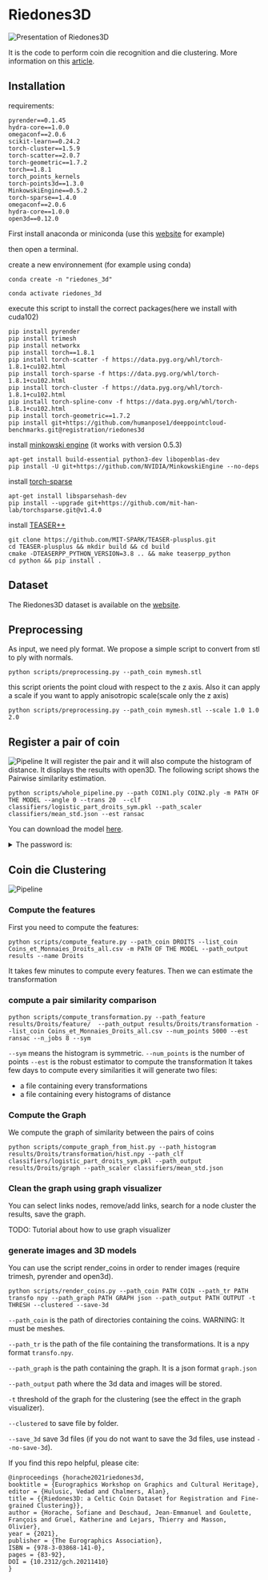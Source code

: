 # Riedones3D
![Presentation of Riedones3D](screenshot/presentation.png "Presentation of Riedones3D")


It is the code to perform coin die recognition and die clustering. More information on this [article](https://arxiv.org/abs/2109.15033).

## Installation
requirements:
```
pyrender==0.1.45
hydra-core==1.0.0
omegaconf==2.0.6
scikit-learn==0.24.2
torch-cluster==1.5.9
torch-scatter==2.0.7
torch-geometric==1.7.2
torch==1.8.1
torch_points_kernels
torch-points3d==1.3.0
MinkowskiEngine==0.5.2
torch-sparse==1.4.0
omegaconf==2.0.6
hydra-core==1.0.0
open3d==0.12.0
```
First install anaconda or miniconda (use this [website](https://docs.conda.io/en/latest/miniconda.html) for example)

then open a terminal.

create a new environnement (for example using conda)
 ```
 conda create -n "riedones_3d"
 ```
 ```
 conda activate riedones_3d
 ```
 execute this script to install the correct packages(here we install with cuda102)
 ```
pip install pyrender
pip install trimesh
pip install networkx
pip install torch==1.8.1
pip install torch-scatter -f https://data.pyg.org/whl/torch-1.8.1+cu102.html
pip install torch-sparse -f https://data.pyg.org/whl/torch-1.8.1+cu102.html
pip install torch-cluster -f https://data.pyg.org/whl/torch-1.8.1+cu102.html
pip install torch-spline-conv -f https://data.pyg.org/whl/torch-1.8.1+cu102.html
pip install torch-geometric==1.7.2
pip install git+https://github.com/humanpose1/deeppointcloud-benchmarks.git@registration/riedones3d
```
install [minkowski engine](https://github.com/NVIDIA/MinkowskiEngine) (it works with version 0.5.3)
```
apt-get install build-essential python3-dev libopenblas-dev
pip install -U git+https://github.com/NVIDIA/MinkowskiEngine --no-deps
 ```
 install [torch-sparse](https://github.com/mit-han-lab/torchsparse)
 ```
 apt-get install libsparsehash-dev
 pip install --upgrade git+https://github.com/mit-han-lab/torchsparse.git@v1.4.0
 ```
 
 install [TEASER++](https://github.com/MIT-SPARK/TEASER-plusplus)
 ```
git clone https://github.com/MIT-SPARK/TEASER-plusplus.git
cd TEASER-plusplus && mkdir build && cd build
cmake -DTEASERPP_PYTHON_VERSION=3.8 .. && make teaserpp_python
cd python && pip install .
 ```
 
## Dataset
The Riedones3D dataset is available on the [website](https://npm3d.fr/coins-riedones3d).

## Preprocessing
As input, we need ply format. We propose a simple script to convert from stl to ply with normals.

```
python scripts/preprocessing.py --path_coin mymesh.stl
```
this script orients the point cloud with respect to the z axis. Also it can apply a scale
if you want to apply anisotropic scale(scale only the z axis)
```
python scripts/preprocessing.py --path_coin mymesh.stl --scale 1.0 1.0 2.0
```

## Register a pair of coin
![Pipeline](screenshot/pipeline.png "Pipeline to registrate a coin")
It will register the pair and it will also compute the histogram of distance. It displays the results with open3D.
The following script shows the Pairwise similarity estimation.

```
python scripts/whole_pipeline.py --path COIN1.ply COIN2.ply -m PATH OF THE MODEL --angle 0 --trans 20  --clf classifiers/logistic_part_droits_sym.pkl --path_scaler classifiers/mean_std.json --est ransac
```
 You can download the model [here](https://cloud.mines-paristech.fr/index.php/s/iRIuRAD48PjIIuf). 
 <details>
<summary>The password is:</summary>
 !riedones3D
</details>

## Coin die Clustering
![Pipeline](screenshot/deep.png "Compute feature for registration")
### Compute the features

First you need to compute the features:
```
python scripts/compute_feature.py --path_coin DROITS --list_coin Coins_et_Monnaies_Droits_all.csv -m PATH OF THE MODEL --path_output results --name Droits
```
It takes few minutes to compute every features.
Then we can estimate the transformation
### compute a pair similarity comparison
```
python scripts/compute_transformation.py --path_feature results/Droits/feature/  --path_output results/Droits/transformation --list_coin Coins_et_Monnaies_Droits_all.csv --num_points 5000 --est ransac --n_jobs 8 --sym
```

`--sym` means the histogram is symmetric.
`--num_points` is the number of points
`--est` is the robust estimator to compute the transformation
It takes few days to compute every similarities
it will generate two files:
- a file containing every transformations
- a file containing every histograms of distance

### Compute the Graph

We compute the graph of similarity between the pairs of coins
```
python scripts/compute_graph_from_hist.py --path_histogram results/Droits/transformation/hist.npy --path_clf classifiers/logistic_part_droits_sym.pkl --path_output results/Droits/graph --path_scaler classifiers/mean_std.json
```
### Clean the graph using graph visualizer

You can select links nodes, remove/add links, search for a node cluster the results, save the graph.

TODO: Tutorial about how to use graph visualizer

### generate images and 3D models
You can use the script render_coins in order to render images (require trimesh, pyrender and open3d).
```
python scripts/render_coins.py --path_coin PATH COIN --path_tr PATH transfo npy --path_graph PATH GRAPH json --path_output PATH OUTPUT -t THRESH --clustered --save-3d
```
`--path_coin` is the path of directories containing the coins. WARNING: It must be meshes.

`--path_tr` is the path of the file containing the transformations. It is a npy format `transfo.npy`.

`--path_graph` is the path containing the graph. It is a json format `graph.json`

`--path_output` path where the 3d data and images will be stored.

`-t` threshold of the graph for the clustering (see the effect in the graph visualizer).

`--clustered` to save file by folder.

`--save_3d` save 3d files (if you do not want to save the 3d files, use instead `--no-save-3d`).


If you find this repo helpful, please cite:
```
@inproceedings {horache2021riedones3d,
booktitle = {Eurographics Workshop on Graphics and Cultural Heritage},
editor = {Hulusic, Vedad and Chalmers, Alan},
title = {{Riedones3D: a Celtic Coin Dataset for Registration and Fine-grained Clustering}},
author = {Horache, Sofiane and Deschaud, Jean-Emmanuel and Goulette, François and Gruel, Katherine and Lejars, Thierry and Masson, Olivier},
year = {2021},
publisher = {The Eurographics Association},
ISBN = {978-3-03868-141-0},
pages = {83-92},
DOI = {10.2312/gch.20211410}
}
```




